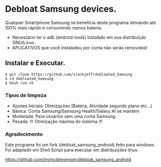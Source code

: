 # Debloat Samsung devices.

Qualquer Smartphone Samsung se beneficia deste programa deixando até 100% mais rápido e consumindo menos bateria.

* Necessário ter o adb (android-tools) instalado em sua distribuição GNU/Linux.
* APLICATIVOS que você instaladou por conta não serão removidos! 

## Instalar e Executar.
```
$ git clone https://github.com/slackjeff/debloated_Samsung
$ cd debloated_Samsung
$ bash run.sh
```

### Tipos de limpeza

* Ajustes Iniciais: Otimizações (Bateria, Atividade segundo plano etc...)
* Básica: Conta Samsung/Samsung Health/Galaxy AI se mantém.
* Moderada: Para usuários sem uma conta Samsung.
* Pesada: !!! Otimização máxima do sistema !!!

### Agradecimento
Este programa foi um fork (debloat_samsung_android) feito para windows. Foi adaptado em Shell Script para executar em distribuições linux.

https://github.com/invinciblevenom/debloat_samsung_android
